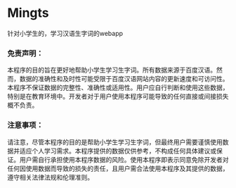 # Mingts
针对小学生的，学习汉语生字词的webapp

### 免责声明：
本程序的目的旨在更好地帮助小学生学习生字词。所有数据来源于百度汉语。然而，数据的准确性和及时性可能受限于百度汉语网站内容的更新速度和可访问性。本程序不保证数据的完整性、准确性或适用性。用户应自行判断和使用这些数据，特别是在教育环境中。开发者对于用户使用本程序可能导致的任何直接或间接损失概不负责。
### 注意事项：
请注意，尽管本程序的目的是帮助小学生学习生字词，但最终用户需要谨慎使用数据并适应个人学习需求。本程序提供的数据仅供参考，不构成任何具体建议或保证。用户需自行承担使用本程序数据的风险。使用本程序即表示同意免除开发者对任何因使用数据而导致的损失的责任，且用户需合法使用本程序及其提供的数据，遵守相关法律法规和伦理准则。